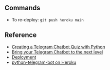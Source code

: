 ## Commands
- To re-deploy: `git push heroku main`
## Reference
- [Creating a Telegram Chatbot Quiz with Python](https://towardsdatascience.com/creating-a-telegram-chatbot-quiz-with-python-711a43c0c424)
- [Bring your Telegram Chatbot to the next level](https://towardsdatascience.com/bring-your-telegram-chatbot-to-the-next-level-c771ec7d31e4)
- [Deployment](https://towardsdatascience.com/how-to-deploy-a-telegram-bot-using-heroku-for-free-9436f89575d2)
- [python-telegram-bot on Heroku](https://github.com/Bibo-Joshi/ptb-heroku-skeleton)
